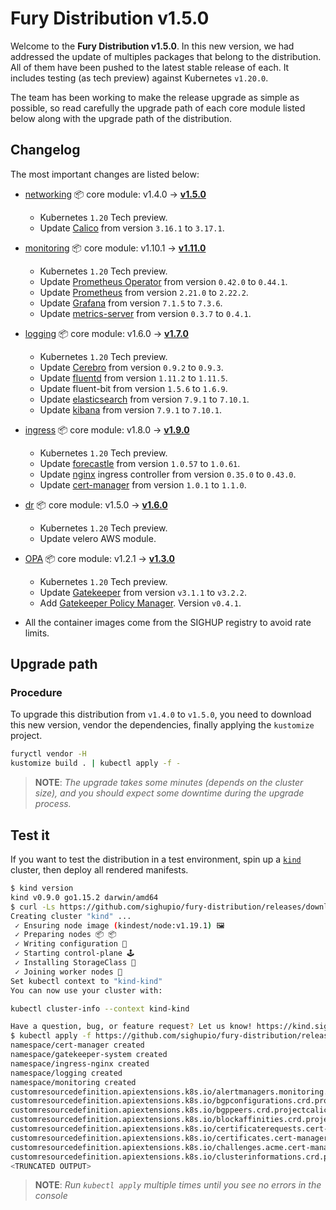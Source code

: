 # Fury Distribution v1.5.0

Welcome to the **Fury Distribution v1.5.0**. In this new version, we had addressed the update of multiples
packages that belong to the distribution. All of them have been pushed to the latest stable release of each.
It includes testing (as tech preview) against Kubernetes `v1.20.0`.

The team has been working to make the release upgrade as simple as possible, so read carefully the upgrade path of each
core module listed below along with the upgrade path of the distribution.

## Changelog

The most important changes are listed below:

- [networking](https://github.com/sighupio/fury-kubernetes-networking) 📦 core module: v1.4.0 -> [**v1.5.0**](https://github.com/sighupio/fury-kubernetes-networking/releases/tag/v1.5.0)
  - Kubernetes `1.20` Tech preview.
  - Update [Calico] from version `3.16.1` to `3.17.1`.
- [monitoring](https://github.com/sighupio/fury-kubernetes-monitoring) 📦 core module: v1.10.1 -> [**v1.11.0**](https://github.com/sighupio/fury-kubernetes-monitoring/releases/tag/v1.11.0)
  - Kubernetes `1.20` Tech preview.
  - Update [Prometheus Operator] from version `0.42.0` to `0.44.1`.
  - Update [Prometheus] from version `2.21.0` to `2.22.2`.
  - Update [Grafana] from version `7.1.5` to `7.3.6`.
  - Update [metrics-server] from version `0.3.7` to `0.4.1`.
- [logging](https://github.com/sighupio/fury-kubernetes-logging) 📦 core module: v1.6.0 -> [**v1.7.0**](https://github.com/sighupio/fury-kubernetes-logging/releases/tag/v1.7.0)
  - Kubernetes `1.20` Tech preview.
  - Update [Cerebro] from version `0.9.2` to `0.9.3`.
  - Update [fluentd] from version `1.11.2` to `1.11.5`.
  - Update fluent-bit from version `1.5.6` to `1.6.9`.
  - Update [elasticsearch] from version `7.9.1` to `7.10.1`.
  - Update [kibana] from version `7.9.1` to `7.10.1`.
- [ingress](https://github.com/sighupio/fury-kubernetes-ingress) 📦 core module: v1.8.0 -> [**v1.9.0**](https://github.com/sighupio/fury-kubernetes-ingress/releases/tag/v1.9.0)
  - Kubernetes `1.20` Tech preview.
  - Update [forecastle] from version `1.0.57` to `1.0.61`.
  - Update [nginx] ingress controller from version `0.35.0` to `0.43.0`.
  - Update [cert-manager] from version `1.0.1` to `1.1.0`.
- [dr](https://github.com/sighupio/fury-kubernetes-dr) 📦 core module: v1.5.0 -> [**v1.6.0**](https://github.com/sighupio/fury-kubernetes-dr/releases/tag/v1.6.0)
  - Kubernetes `1.20` Tech preview.
  - Update velero AWS module.
- [OPA](https://github.com/sighupio/fury-kubernetes-opa) 📦 core module: v1.2.1 -> [**v1.3.0**](https://github.com/sighupio/fury-kubernetes-opa/releases/tag/v1.3.0)
  - Kubernetes `1.20` Tech preview.
  - Update [Gatekeeper] from version `v3.1.1` to `v3.2.2`.
  - Add [Gatekeeper Policy Manager]. Version `v0.4.1`.

- All the container images come from the SIGHUP registry to avoid rate limits.

## Upgrade path

### Procedure

To upgrade this distribution from `v1.4.0` to `v1.5.0`, you need to download this new version, vendor the dependencies,
finally applying the `kustomize` project.

```bash
furyctl vendor -H
kustomize build . | kubectl apply -f -
```

> **NOTE**: *The upgrade takes some minutes (depends on the cluster size), and you should expect some downtime during
the upgrade process.*

## Test it

If you want to test the distribution in a test environment, spin up a
[`kind`](https://github.com/kubernetes-sigs/kind/releases/tag/v0.9.0) cluster, then deploy all rendered manifests.

```bash
$ kind version
kind v0.9.0 go1.15.2 darwin/amd64
$ curl -Ls https://github.com/sighupio/fury-distribution/releases/download/v1.5.0/kind-config-v1.5.0.yml | kind create cluster --config -
Creating cluster "kind" ...
 ✓ Ensuring node image (kindest/node:v1.19.1) 🖼
 ✓ Preparing nodes 📦 📦
 ✓ Writing configuration 📜
 ✓ Starting control-plane 🕹️
 ✓ Installing StorageClass 💾
 ✓ Joining worker nodes 🚜
Set kubectl context to "kind-kind"
You can now use your cluster with:

kubectl cluster-info --context kind-kind

Have a question, bug, or feature request? Let us know! https://kind.sigs.k8s.io/#community 🙂
$ kubectl apply -f https://github.com/sighupio/fury-distribution/releases/download/v1.5.0/fury-distribution-v1.5.0.yml
namespace/cert-manager created
namespace/gatekeeper-system created
namespace/ingress-nginx created
namespace/logging created
namespace/monitoring created
customresourcedefinition.apiextensions.k8s.io/alertmanagers.monitoring.coreos.com created
customresourcedefinition.apiextensions.k8s.io/bgpconfigurations.crd.projectcalico.org created
customresourcedefinition.apiextensions.k8s.io/bgppeers.crd.projectcalico.org created
customresourcedefinition.apiextensions.k8s.io/blockaffinities.crd.projectcalico.org created
customresourcedefinition.apiextensions.k8s.io/certificaterequests.cert-manager.io created
customresourcedefinition.apiextensions.k8s.io/certificates.cert-manager.io created
customresourcedefinition.apiextensions.k8s.io/challenges.acme.cert-manager.io created
customresourcedefinition.apiextensions.k8s.io/clusterinformations.crd.projectcalico.org created
<TRUNCATED OUTPUT>
```

> **NOTE**: *Run `kubectl apply` multiple times until you see no errors in the console*

[fluentd]: https://github.com/fluent/fluentd/releases/tag/v1.11.5
[curator]: https://github.com/elastic/curator/releases/tag/v5.8.3
[kibana]: https://github.com/elastic/kibana/releases/tag/v7.10.1
[elasticsearch]: https://github.com/elastic/elasticsearch/releases/tag/v7.10.1
[Cerebro]: https://github.com/lmenezes/cerebro/releases/tag/v0.9.3
[Velero]: https://velero.io/
[cert-manager]: https://github.com/jetstack/cert-manager
[forecastle]: https://github.com/stakater/Forecastle
[nginx]: https://github.com/kubernetes/ingress-nginx
[metrics-server]: https://github.com/kubernetes/kubernetes/tree/master/cluster/addons/metrics-server
[node-exporter]: https://github.com/prometheus/node_exporter
[kube-state-metrics]: https://github.com/kubernetes/kube-state-metrics
[Grafana]: https://grafana.com/
[Alertmanager]: https://github.com/prometheus/alertmanager
[Prometheus]: https://prometheus.io/
[Prometheus Operator]: https://github.com/prometheus-operator/prometheus-operator
[Calico]: https://www.projectcalico.org/
[Gatekeeper]: https://github.com/open-policy-agent/gatekeeper
[Gatekeeper Policy Manager]: https://github.com/sighupio/gatekeeper-policy-manager

